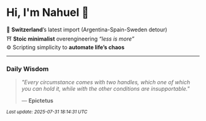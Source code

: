 # Hi, I'm Nahuel :tiger:

📍 **Switzerland**’s latest import (Argentina-Spain-Sweden detour)  
⛩️ **Stoic minimalist** overengineering *“less is more”*  
⚙️ Scripting simplicity to **automate life’s chaos**

---

### Daily Wisdom
> _"Every circumstance comes with two handles, which one of which you can hold it, while with the other conditions are insupportable."_  
>
> — **Epictetus**

<sub>*Last update: 2025-07-31 18:14:31 UTC*</sub>

